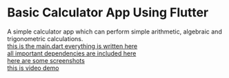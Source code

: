 # Basic Calculator App Using Flutter

A simple calculator app which can perform simple arithmetic, algebraic and trigonometric calculations.<br>
[this is the main.dart everything is written here](https://github.com/bits-and-atoms/My_Calculator_App/blob/main/lib/main.dart) <br>
[all important dependencies are included here](https://github.com/bits-and-atoms/My_Calculator_App/blob/main/pubspec.yaml) <br>
[here are some screenshots](https://github.com/bits-and-atoms/My_Calculator_App/tree/main/Screenshots) <br>
[this is video demo](https://github.com/bits-and-atoms/My_Calculator_App/tree/main/VideoDemo) <br>
